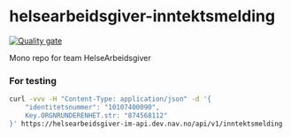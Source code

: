 # helsearbeidsgiver-inntektsmelding

[![Quality gate](https://sonarcloud.io/api/project_badges/quality_gate?project=navikt_helsearbeidsgiver-inntektsmelding)](https://sonarcloud.io/summary/new_code?id=navikt_helsearbeidsgiver-inntektsmelding)


Mono repo for team HelseArbeidsgiver 

### For testing

```sh
curl -vvv -H "Content-Type: application/json" -d '{
    "identitetsnummer": "10107400090",
    Key.ORGNRUNDERENHET.str: "874568112"
}' https://helsearbeidsgiver-im-api.dev.nav.no/api/v1/inntektsmelding
